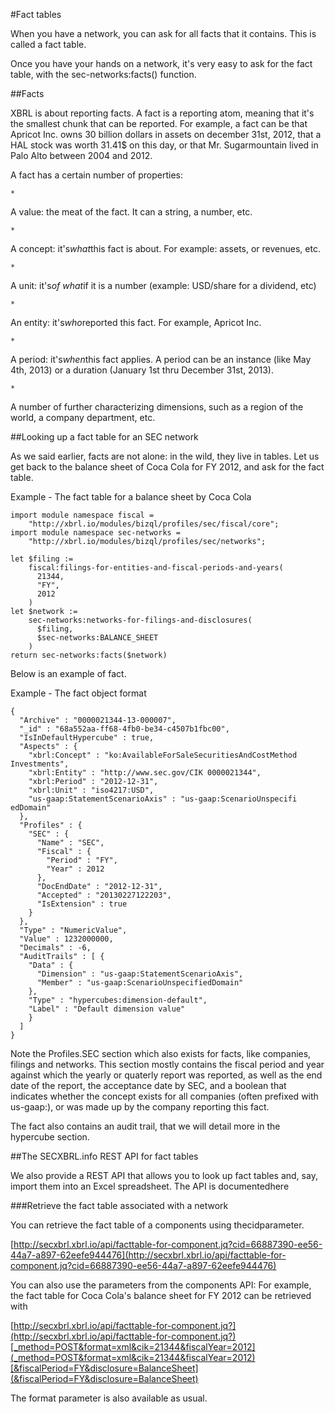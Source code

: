 #Fact tables

When you have a network, you can ask for all facts that it contains. This is called a fact table.


Once you have your hands on a network, it's very easy to ask for the fact table, with the sec-networks:facts() function.

##Facts

XBRL is about reporting facts. A fact is a reporting atom, meaning that it's the smallest chunk that can be reported. For example, a fact can be that Apricot Inc. owns 30 billion dollars in assets on december 31st, 2012, that a HAL stock was worth 31.41$ on this day, or that Mr. Sugarmountain lived in Palo Alto between 2004 and 2012.


A fact has a certain number of properties:


    *
A value: the meat of the fact. It can a string, a number, etc.

    *
A concept: it's*what*this fact is about. For example: assets, or revenues, etc.

    *
A unit: it's*of what*if it is a number (example: USD/share for a dividend, etc)

    *
An entity: it's*who*reported this fact. For example, Apricot Inc.

    *
A period: it's*when*this fact applies. A period can be an instance (like May 4th, 2013) or a duration (January 1st thru December 31st, 2013).

    *
A number of further characterizing dimensions, such as a region of the world, a company department, etc.



##Looking up a fact table for an SEC network

As we said earlier, facts are not alone: in the wild, they live in tables. Let us get back to the balance sheet of Coca Cola for FY 2012, and ask for the fact table.


 Example - The fact table for a balance sheet by Coca Cola

```jsoniq
import module namespace fiscal =
    "http://xbrl.io/modules/bizql/profiles/sec/fiscal/core";
import module namespace sec-networks =
    "http://xbrl.io/modules/bizql/profiles/sec/networks";

let $filing :=
    fiscal:filings-for-entities-and-fiscal-periods-and-years(
      21344,
      "FY",
      2012
    )
let $network :=
    sec-networks:networks-for-filings-and-disclosures(
      $filing,
      $sec-networks:BALANCE_SHEET
    )
return sec-networks:facts($network)
```

Below is an example of fact.


 Example - The fact object format

```jsoniq
{
  "Archive" : "0000021344-13-000007", 
  "_id" : "68a552aa-ff68-4fb0-be34-c4507b1fbc00", 
  "IsInDefaultHypercube" : true, 
  "Aspects" : {
    "xbrl:Concept" : "ko:AvailableForSaleSecuritiesAndCostMethod
Investments", 
    "xbrl:Entity" : "http://www.sec.gov/CIK 0000021344", 
    "xbrl:Period" : "2012-12-31", 
    "xbrl:Unit" : "iso4217:USD", 
    "us-gaap:StatementScenarioAxis" : "us-gaap:ScenarioUnspecifi
edDomain"
  }, 
  "Profiles" : {
    "SEC" : {
      "Name" : "SEC", 
      "Fiscal" : {
        "Period" : "FY", 
        "Year" : 2012
      }, 
      "DocEndDate" : "2012-12-31", 
      "Accepted" : "20130227122203", 
      "IsExtension" : true
    }
  }, 
  "Type" : "NumericValue", 
  "Value" : 1232000000, 
  "Decimals" : -6, 
  "AuditTrails" : [ {
    "Data" : {
      "Dimension" : "us-gaap:StatementScenarioAxis", 
      "Member" : "us-gaap:ScenarioUnspecifiedDomain"
    }, 
    "Type" : "hypercubes:dimension-default", 
    "Label" : "Default dimension value"
    }
  ]
}
```

Note the Profiles.SEC section which also exists for facts, like companies, filings and networks. This section mostly contains the fiscal period and year against which the yearly or quaterly report was reported, as well as the end date of the report, the acceptance date by SEC, and a boolean that indicates whether the concept exists for all companies (often prefixed with us-gaap:), or was made up by the company reporting this fact.


The fact also contains an audit trail, that we will detail more in the hypercube section.

##The SECXBRL.info REST API for fact tables

We also provide a REST API that allows you to look up fact tables and, say, import them into an Excel spreadsheet. The API is documentedhere

###Retrieve the fact table associated with a network

You can retrieve the fact table of a components using thecidparameter.


[http://secxbrl.xbrl.io/api/facttable-for-component.jq?cid=66887390-ee56-44a7-a897-62eefe944476](http://secxbrl.xbrl.io/api/facttable-for-component.jq?cid=66887390-ee56-44a7-a897-62eefe944476)


You can also use the parameters from the components API: For example, the fact table for Coca Cola's balance sheet for FY 2012 can be retrieved with


[http://secxbrl.xbrl.io/api/facttable-for-component.jq?](http://secxbrl.xbrl.io/api/facttable-for-component.jq?)[_method=POST&format=xml&cik=21344&fiscalYear=2012](_method=POST&format=xml&cik=21344&fiscalYear=2012)[&fiscalPeriod=FY&disclosure=BalanceSheet](&fiscalPeriod=FY&disclosure=BalanceSheet)


The format parameter is also available as usual.

